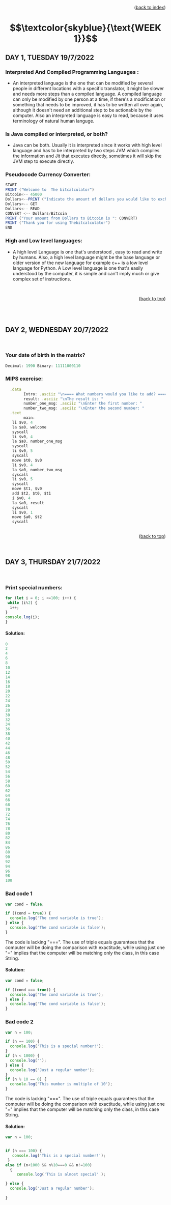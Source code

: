 <p align="right">(<a href="https://github.com/javiarriagag/core-code-from-scratch-readme#readme">back to index</a>)</p>


#  $$\textcolor{skyblue}{\text{WEEK 1}}$$


## **DAY 1, TUESDAY 19/7/2022**


### **Interpreted And Compiled Programming Languages :**<br>
- An interpreted language is the one that can be modified by several people in different locations with a specific translator, it might be slower and needs more steps than a compiled language. A compiled language can only be modified by one person at a time, if there's a modification or something that needs to be improved, it has to be written all over again, although it doesn't  need an additional step to be actionable by the computer. Also an interpreted language is easy to read, because it uses terminology of natural human languge.


### **Is Java compiled or interpreted, or both?**<br>
- Java can be both. Usually it is interpreted since it works with high level language and has to be interpreted by two steps JVM which compiles the information and Jit that executes directly, sometimes it will skip the JVM step to execute directly.

### **Pseudocode Currency Converter:**
```javascript
START
PRINT ("Welcome to  The bitcalculator")
Bitcoin<-- 45000
Dollars<--PRINT ("Indicate the amount of dollars you would like to exchange")
Dollars<-- GET
Dollars<-- READ
CONVERT <-- Dollars/Bitcoin
PRINT ("Your amount from Dollars to Bitcoin is ": CONVERT)
PRINT ("Thank you for using Thebitcalculator")
END
```

### **High and Low level languages:**

- A high level Language is one that's  understood , easy to read  and write by humans. Also, a high level language  might be the base language or older version of the new language for example c++ is a low level language  for Python. A Low level language is one that's  easily understood  by the computer, it is simple and can't imply much or give complex set of instructions. 
<br>
<p align="right">(<a href="#top">back to top</a>)</p>
<br>
<br>

## **DAY 2, WEDNESDAY 20/7/2022**
<br>

### **Your date of birth in the matrix?**
```javascript
Decimal: 1990 Binary: 11111000110
```

### **MIPS exercise:**<br>
```javascript
  .data 
        Intro: .asciiz "\n==== What numbers would you like to add? =====\n"
        result: .asciiz "\nThe result is: "
        number_one_msg: .asciiz "\nEnter the first number: "
        number_two_msg: .asciiz "\nEnter the second number: "
  .text
        main:
   li $v0, 4
   la $a0, welcome
   syscall
   li $v0, 4
   la $a0, number_one_msg
   syscall 
   li $v0, 5
   syscall 
   move $t0, $v0
   li $v0, 4
   la $a0, number_two_msg
   syscall     
   li $v0, 5
   syscall       
   move $t1, $v0
   add $t2, $t0, $t1
   i $v0, 4
   la $a0, result
   syscall
   li $v0, 1
   move $a0, $t2
   syscall
             
 ```           
<p align="right">(<a href="#top">back to top</a>)</p>


<br>


## **DAY 3, THURSDAY 21/7/2022**
<br>

### **Print special numbers:**
```javascript
for (let i = 0; i <=100; i++) {
 while (i%2) {
  i++;
}
console.log(i);
}
```
#### Solution:
```javascript
0
2
4
6
8
10
12
14
16
18
20
22
24
26
28
30
32
34
36
38
40
42
44
46
48
50
52
54
56
58
60
62
64
66
68
70
72
74
76
78
80
82
84
86
88
90
92
94
96
98
100
```

### **Bad code 1**
```javascript
var cond = false;

if ((cond = true)) {
  console.log('The cond variable is true');
} else {
  console.log('The cond variable is false');
}
```
The code is lacking "===". The use of triple equals guarantees that the computer will be doing 
the comparison with exactitude, while using just one "=" implies  that the computer will be matching only the class, in this case String.
<br>

#### Solution:
```javascript
var cond = false;

if ((cond === true)) {
  console.log('The cond variable is true');
} else {
  console.log('The cond variable is false');
}
```

### **Bad code 2**
```javascript
var n = 100;

if (n == 100) {
  console.log('This is a special number!');
}
if (n < 1000) {
  console.log('');
} else {
  console.log('Just a regular number');
}
if (n % 10 == 0) {
  console.log('This number is multiple of 10');
}
```
The code is lacking "===". The use of triple equals guarantees that the computer will be doing 
the comparison with exactitude, while using just one "=" implies  that the computer will be matching only the class, in this case String.
<br>

#### Solution:
```javascript
var n = 100;


if (n === 100) {
   console.log('This is a special number!');
 }
else if (n<1000 && n%10===0 && n!=100)
  {
     console.log('This is almost special' );

} else {
  console.log('Just a regular number');
  
}
```
